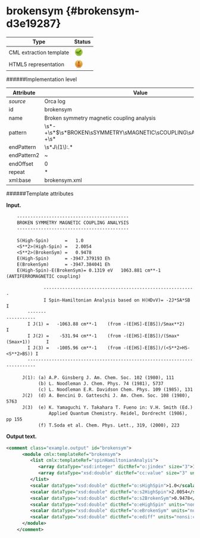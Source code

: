 # brokensym {#brokensym-d3e19287}


| Type                                                                                                                                                                                                  | Status                                                                                                                                                                                                |
|----|----|
| CML extraction template                                                                                                                                                                               | ![](/imgs/Total.png)                                                                                                                                                                                  |
| HTML5 representation                                                                                                                                                                                  | ![](/imgs/Partial.png)                                                                                                                                                                                |

######Implementation level

| Attribute                                                                                                                                                                                             | Value                                                                                                                                                                                                 |
|----|----|
| *source*                                                                                                                                                                                              | Orca log                                                                                                                                                                                              |
| id                                                                                                                                                                                                    | brokensym                                                                                                                                                                                             |
| name                                                                                                                                                                                                  | Broken symmetry magnetic coupling analysis                                                                                                                                                            |
| pattern                                                                                                                                                                                               | \\s\*-+\\s\*\$\\s\*BROKEN\\sSYMMETRY\\sMAGNETIC\\sCOUPLING\\sANALYSIS.\*\$\\s\*-+\\s\*                                                                                                                |
| endPattern                                                                                                                                                                                            | \\s\*J\\(1\\):.\*                                                                                                                                                                                     |
| endPattern2                                                                                                                                                                                           | \~                                                                                                                                                                                                    |
| endOffset                                                                                                                                                                                             | 0                                                                                                                                                                                                     |
| repeat                                                                                                                                                                                                | \*                                                                                                                                                                                                    |
| xml:base                                                                                                                                                                                              | brokensym.xml                                                                                                                                                                                         |

######Template attributes

**Input.**

        ------------------------------------------
        BROKEN SYMMETRY MAGNETIC COUPLING ANALYSIS
        ------------------------------------------
        
        S(High-Spin)      =   1.0    
        <S**2>(High-Spin) =   2.0054    
        <S**2>(BrokenSym) =   0.9478    
        E(High-Spin)      = -3947.379193 Eh
        E(BrokenSym)      = -3947.384041 Eh
        E(High-Spin)-E(BrokenSym)= 0.1319 eV   1063.881 cm**-1 (ANTIFERROMAGNETIC coupling)
        
                  ---------------------------------------------------------
                  I Spin-Hamiltonian Analysis based on H(HDvV)= -2J*SA*SB I
            -------                                                       -----------
            I J(1) =   -1063.88 cm**-1    (from -(E[HS]-E[BS])/Smax**2)             I
            I J(2) =    -531.94 cm**-1    (from -(E[HS]-E[BS])/(Smax*(Smax+1))      I
            I J(3) =   -1005.96 cm**-1    (from -(E[HS]-E[BS])/(<S**2>HS-<S**2>BS)) I
            -------------------------------------------------------------------------
        
          J(1): (a) A.P. Ginsberg J. Am. Chem. Soc. 102 (1980), 111
                (b) L. Noodleman J. Chem. Phys. 74 (1981), 5737
                (c) L. Noodleman E.R. Davidson Chem. Phys. 109 (1985), 131
          J(2)  (d) A. Bencini D. Gatteschi J. Am. Chem. Soc. 108 (1980), 5763
          J(3)  (e) K. Yamaguchi Y. Takahara T. Fueno in: V.H. Smith (Ed.)
                    Applied Quantum Chemistry. Reidel, Dordrecht (1986), pp 155
                (f) T.Soda et al. Chem. Phys. Lett., 319, (2000), 223
        

**Output text.**

```xml
<comment class="example.output" id="brokensym">
      <module cmlx:templateRef="brokensym">
         <list cmlx:templateRef="spinHamiltonianAnalyis">
            <array dataType="xsd:integer" dictRef="o:jindex" size="3">1 2 3</array>
            <array dataType="xsd:double" dictRef="cc:value" size="3" units="nonsi:cm-1">-1063.88 -531.94 -1005.96</array>
         </list>
         <scalar dataType="xsd:double" dictRef="o:sHighSpin">1.0</scalar>
         <scalar dataType="xsd:double" dictRef="o:s2HighSpin">2.0054</scalar>
         <scalar dataType="xsd:double" dictRef="o:s2BrokenSym">0.9478</scalar>
         <scalar dataType="xsd:double" dictRef="o:eHighSpin" units="nonsi:hartree">-3947.379193</scalar>
         <scalar dataType="xsd:double" dictRef="o:eBrokenSym" units="nonsi:hartree">-3947.384041</scalar>
         <scalar dataType="xsd:double" dictRef="o:ediff" units="nonsi:cm-1">1063.881</scalar>
      </module>
    </comment>
```
